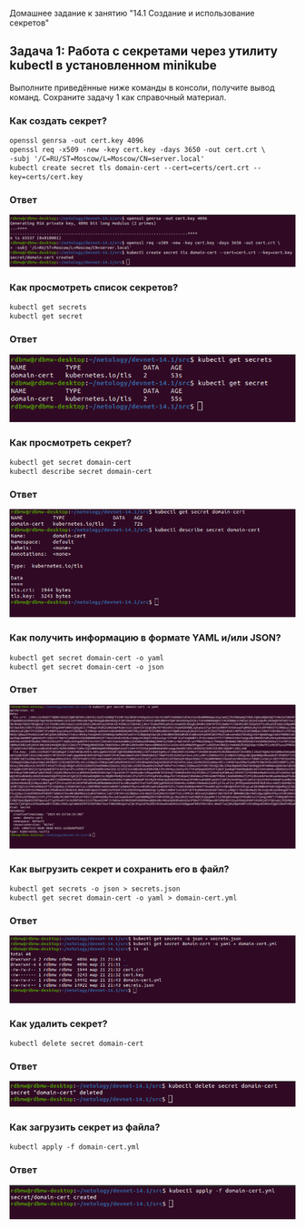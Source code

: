  Домашнее задание к занятию "14.1 Создание и использование секретов"

## Задача 1: Работа с секретами через утилиту kubectl в установленном minikube

Выполните приведённые ниже команды в консоли, получите вывод команд. Сохраните
задачу 1 как справочный материал.

### Как создать секрет?

```
openssl genrsa -out cert.key 4096
openssl req -x509 -new -key cert.key -days 3650 -out cert.crt \
-subj '/C=RU/ST=Moscow/L=Moscow/CN=server.local'
kubectl create secret tls domain-cert --cert=certs/cert.crt --key=certs/cert.key
```

### Ответ

![Скриншот](img/Task1_1.png)

### Как просмотреть список секретов?

```
kubectl get secrets
kubectl get secret
```

### Ответ

![Скриншот](img/Task1_2.png)

### Как просмотреть секрет?

```
kubectl get secret domain-cert
kubectl describe secret domain-cert
```

### Ответ

![Скриншот](img/Task1_3.png)

### Как получить информацию в формате YAML и/или JSON?

```
kubectl get secret domain-cert -o yaml
kubectl get secret domain-cert -o json
```

### Ответ

![Скриншот](img/Task1_4.png)

### Как выгрузить секрет и сохранить его в файл?

```
kubectl get secrets -o json > secrets.json
kubectl get secret domain-cert -o yaml > domain-cert.yml
```

### Ответ

![Скриншот](img/Task1_5.png)

### Как удалить секрет?

```
kubectl delete secret domain-cert
```

### Ответ

![Скриншот](img/Task1_6.png)

### Как загрузить секрет из файла?

```
kubectl apply -f domain-cert.yml
```

### Ответ

![Скриншот](img/Task1_7.png)


